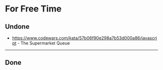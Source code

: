 # For Free Time

## Undone

- https://www.codewars.com/kata/57b06f90e298a7b53d000a86/javascript - The Supermarket Queue

---

## Done
